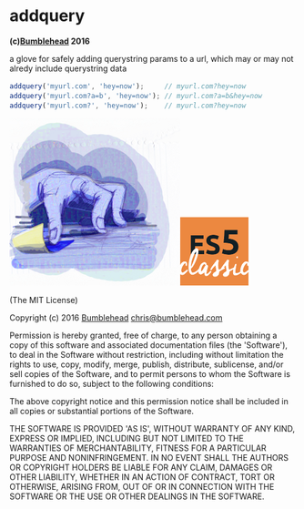 addquery
========
**(c)[Bumblehead][0] 2016**

a glove for safely adding querystring params to a url, which may or may not alredy include querystring data

```javascript
addquery('myurl.com', 'hey=now');     // myurl.com?hey=now
addquery('myurl.com?a=b', 'hey=now'); // myurl.com?a=b&hey=now
addquery('myurl.com?', 'hey=now');    // myurl.com?hey=now
```

[0]: http://www.bumblehead.com                            "bumblehead"
[7]: https://raw.githubusercontent.com/iambumblehead/es5classic/master/es5classic_120x120.png

![scrounge](https://github.com/iambumblehead/scroungejs/raw/master/img/hand.png)[![es5 classic][7]][7] 

(The MIT License)

Copyright (c) 2016 [Bumblehead][0] <chris@bumblehead.com>

Permission is hereby granted, free of charge, to any person obtaining a copy of this software and associated documentation files (the 'Software'), to deal in the Software without restriction, including without limitation the rights to use, copy, modify, merge, publish, distribute, sublicense, and/or sell copies of the Software, and to permit persons to whom the Software is furnished to do so, subject to the following conditions:

The above copyright notice and this permission notice shall be included in all copies or substantial portions of the Software.

THE SOFTWARE IS PROVIDED 'AS IS', WITHOUT WARRANTY OF ANY KIND, EXPRESS OR IMPLIED, INCLUDING BUT NOT LIMITED TO THE WARRANTIES OF MERCHANTABILITY, FITNESS FOR A PARTICULAR PURPOSE AND NONINFRINGEMENT. IN NO EVENT SHALL THE AUTHORS OR COPYRIGHT HOLDERS BE LIABLE FOR ANY CLAIM, DAMAGES OR OTHER LIABILITY, WHETHER IN AN ACTION OF CONTRACT, TORT OR OTHERWISE, ARISING FROM, OUT OF OR IN CONNECTION WITH THE SOFTWARE OR THE USE OR OTHER DEALINGS IN THE SOFTWARE.
